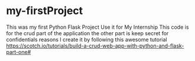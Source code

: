 # my-firstProject
This was my first Python Flask Project
Use it for My Internship This code is for the crud part of the application
the other part is keep secret for confidentials reasons
I create it by following this awesome tutorial
https://scotch.io/tutorials/build-a-crud-web-app-with-python-and-flask-part-one#
